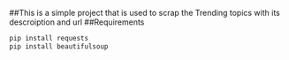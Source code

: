 ##This is a simple project that is used to scrap the Trending topics with its descroiption and url
##Requirements

```bash
pip install requests
pip install beautifulsoup

```
